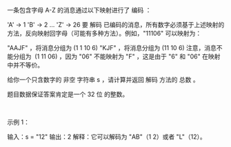 一条包含字母 A-Z 的消息通过以下映射进行了 编码 ：

'A' -> 1
'B' -> 2
...
'Z' -> 26
要 解码 已编码的消息，所有数字必须基于上述映射的方法，反向映射回字母（可能有多种方法）。例如，"11106" 可以映射为：

"AAJF" ，将消息分组为 (1 1 10 6)
"KJF" ，将消息分组为 (11 10 6)
注意，消息不能分组为  (1 11 06) ，因为 "06" 不能映射为 "F" ，这是由于 "6" 和 "06" 在映射中并不等价。

给你一个只含数字的 非空 字符串 s ，请计算并返回 解码 方法的 总数 。

题目数据保证答案肯定是一个 32 位 的整数。

 

示例 1：

输入：s = "12"
输出：2
解释：它可以解码为 "AB"（1 2）或者 "L"（12）。
